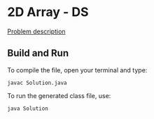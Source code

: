 # 2D Array - DS 

[Problem description](https://www.hackerrank.com/challenges/2d-array)

## Build and Run

To compile the file, open your terminal and type:
```
javac Solution.java
```

To run the generated class file, use:
```
java Solution
```
